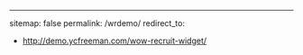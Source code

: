---
sitemap: false
permalink: /wrdemo/
redirect_to:
  - http://demo.ycfreeman.com/wow-recruit-widget/
